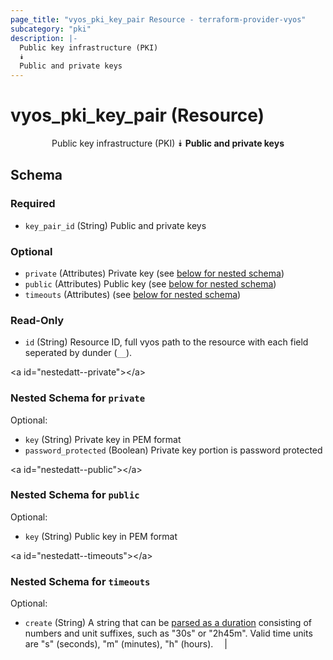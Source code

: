 ```yaml
---
page_title: "vyos_pki_key_pair Resource - terraform-provider-vyos"
subcategory: "pki"
description: |-
  Public key infrastructure (PKI)
  ⯯
  Public and private keys
---
```


# vyos_pki_key_pair (Resource)
<center>

Public key infrastructure (PKI)
⯯
**Public and private keys**


</center>

## Schema

### Required

- `key_pair_id` (String) Public and private keys

### Optional

- `private` (Attributes) Private key (see [below for nested schema](#nestedatt--private))
- `public` (Attributes) Public key (see [below for nested schema](#nestedatt--public))
- `timeouts` (Attributes) (see [below for nested schema](#nestedatt--timeouts))

### Read-Only

- `id` (String) Resource ID, full vyos path to the resource with each field seperated by dunder (`__`).

&lt;a id=&#34;nestedatt--private&#34;&gt;&lt;/a&gt;
### Nested Schema for `private`

Optional:

- `key` (String) Private key in PEM format
- `password_protected` (Boolean) Private key portion is password protected


&lt;a id=&#34;nestedatt--public&#34;&gt;&lt;/a&gt;
### Nested Schema for `public`

Optional:

- `key` (String) Public key in PEM format


&lt;a id=&#34;nestedatt--timeouts&#34;&gt;&lt;/a&gt;
### Nested Schema for `timeouts`

Optional:

- `create` (String) A string that can be [parsed as a duration](https://pkg.go.dev/time#ParseDuration) consisting of numbers and unit suffixes, such as &#34;30s&#34; or &#34;2h45m&#34;. Valid time units are &#34;s&#34; (seconds), &#34;m&#34; (minutes), &#34;h&#34; (hours).  &emsp;|
